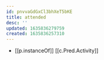 ```yaml
---
id: pnvvaGdGxCl3bhXeT5bKE
title: attended
desc: ''
updated: 1635836279759
created: 1635836257310
---
```



- [[p.instanceOf]] [[c.Pred.Activity]]
